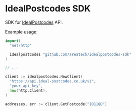 # IdealPostcodes SDK

SDK for [IdealPostcodes](https://ideal-postcodes.co.uk) API.

Example usage:

```go
import(
  "net/http"

  idealpostcodes "github.com/areatech/idealpostcodes-sdk"
)

// ...

client := idealpostcodes.NewClient(
  "https://api.ideal-postcodes.co.uk/v1",
  "your_api_key",
  new(http.Client),
)

addresses, err := client.GetPostcode("ID11QD")
```
